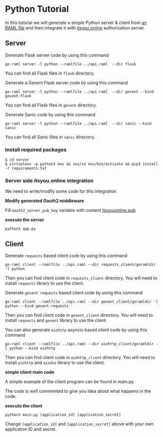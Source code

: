 # Python Tutorial

In this tutorial we will generate a simple Python server & client from [an RAML file](../api.raml) and then integrate it
with [itsyou.online](https://www.itsyou.online/) authorization server.


## Server

Generate Flask server code by using this command

```
go-raml server -l python --ramlfile ../api.raml  --dir flask
```

You can find all Flask files in `flask` directory.

Generate a Gevent Flask server code by using this command

```
go-raml server -l python --ramlfile ../api.raml  --dir gevent --kind gevent-flask
```

You can find all Flask files in `gevent` directory.

Generate Sanic code by using this command

```
go-raml server -l python --ramlfile ../api.raml  --dir sanic --kind sanic
```

You can find all Sanic files in `sanic` directory.


### Install required packages

```
$ cd server
$ virtualenv -p python3 env && source env/bin/activate && pip3 install -r requirements.txt
```

### Server side itsyou.online integration

We need to write/modify some code for this integration


**Modify generated Oauth2 middleware**

Fill `oauth2_server_pub_key` variable with content [itsyouonline.pub](../itsyouonline.pub)

**execute the server**

```python3 app.py```


## Client

Generate `requests` based client code by using this command

```
go-raml client --ramlfile ../api.raml --dir requests_client/goramldir -l python
```
Then you can find client code in `requests_client` directory.
You will need to install `requests` library to use the client.


Generate `gevent requests` based client code by using this command

```
go-raml client --ramlfile ../api.raml --dir gevent_client/goramldir -l python --kind gevent-requests
```
Then you can find client code in `gevent_client` directory.
You will need to install `requests` and `gevent` library to use the client.


You can also generate `aiohttp` asyncio based client code by using this command

```
go-raml client --ramlfile ../api.raml --dir aiohttp_client/goramldir -l python --kind aiohttp
```

Then you can find client code in `aiohttp_client` directory.
You will need to install `aiohttp` and `aiodns` library to use the client.


**simple client main code**

A simple example of the client program can be found in main.py.

The code is well commented to give you idea about what happens in the code.

**execute the client**

`python3 main.py [application_id] [application_secret]`

Change `[application_id]` and `[application_secret]` above with your own application ID and secret.
